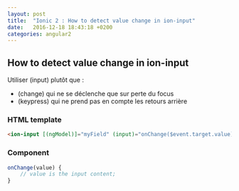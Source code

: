 ```yaml
---
layout: post
title:  "Ionic 2 : How to detect value change in ion-input"
date:   2016-12-18 18:43:18 +0200
categories: angular2
---
```


## How to detect value change in ion-input
Utiliser (input) plutôt que :
 * (change) qui ne se déclenche que sur perte du focus
 * (keypress) qui ne prend pas en compte les retours arrière
 
### HTML template
```HTML
<ion-input [(ngModel)]="myField" (input)="onChange($event.target.value)"></ion-input>
```

### Component 
```javascript
onChange(value) {
    // value is the input content;
}
```